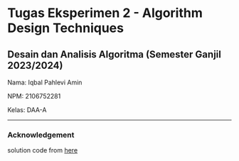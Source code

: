 # Tugas Eksperimen 2 - Algorithm Design Techniques

## Desain dan Analisis Algoritma (Semester Ganjil 2023/2024)

Nama: Iqbal Pahlevi Amin

NPM: 2106752281

Kelas: DAA-A

---

### Acknowledgement

solution code from [here](https://github.com/AndreaRubbi/Set-Cover-problem-solution-Python)
